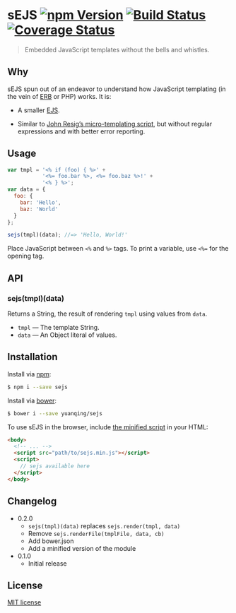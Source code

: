 # sEJS [![npm Version](http://img.shields.io/npm/v/sejs.svg?style=flat)](https://www.npmjs.org/package/sejs) [![Build Status](https://img.shields.io/travis/yuanqing/sejs.svg?style=flat)](https://travis-ci.org/yuanqing/sejs) [![Coverage Status](https://img.shields.io/coveralls/yuanqing/sejs.svg?style=flat)](https://coveralls.io/r/yuanqing/sejs)

> Embedded JavaScript templates without the bells and whistles.

## Why

sEJS spun out of an endeavor to understand how JavaScript templating (in the vein of [ERB](http://ruby-doc.org/stdlib-2.1.2/libdoc/erb/rdoc/ERB.html) or PHP) works. It is:

- A smaller [EJS](https://github.com/tj/ejs).

- Similar to [John Resig&rsquo;s micro-templating script](http://ejohn.org/blog/javascript-micro-templating/), but without regular expressions and with better error reporting.

## Usage

```js
var tmpl = '<% if (foo) { %>' +
           '<%= foo.bar %>, <%= foo.baz %>!' +
           '<% } %>';
var data = {
  foo: {
    bar: 'Hello',
    baz: 'World'
  }
};

sejs(tmpl)(data); //=> 'Hello, World!'
```

Place JavaScript between `<%` and `%>` tags. To print a variable, use `<%=` for the opening tag.

## API

### sejs(tmpl)(data)

Returns a String, the result of rendering `tmpl` using values from `data`.

- `tmpl` &mdash; The template String.
- `data` &mdash; An Object literal of values.

## Installation

Install via [npm](https://www.npmjs.org/):

```bash
$ npm i --save sejs
```

Install via [bower](http://bower.io/):

```bash
$ bower i --save yuanqing/sejs
```

To use sEJS in the browser, include [the minified script](https://github.com/yuanqing/tmplt/blob/master/sejs.min.js) in your HTML:

```html
<body>
  <!-- ... -->
  <script src="path/to/sejs.min.js"></script>
  <script>
    // sejs available here
  </script>
</body>
```

## Changelog

- 0.2.0
  - `sejs(tmpl)(data)` replaces `sejs.render(tmpl, data)`
  - Remove `sejs.renderFile(tmplFile, data, cb)`
  - Add bower.json
  - Add a minified version of the module
- 0.1.0
  - Initial release

## License

[MIT license](https://github.com/yuanqing/sejs/blob/master/LICENSE)
